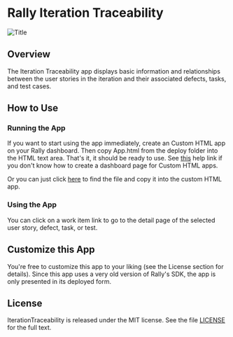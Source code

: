 Rally Iteration Traceability
======================

![Title](https://raw.github.com/RallyApps/IterationTraceability/master/screenshots/title-screenshot.png)

## Overview

The Iteration Traceability app displays basic information and relationships between the user stories in the iteration and their associated defects, tasks, and test cases.

## How to Use

### Running the App

If you want to start using the app immediately, create an Custom HTML app on your Rally dashboard. Then copy App.html from the deploy folder into the HTML text area. That's it, it should be ready to use. See [this](http://www.rallydev.com/help/use_apps#create) help link if you don't know how to create a dashboard page for Custom HTML apps.

Or you can just click [here](https://raw.github.com/RallyApps/IterationTraceability/master/deploy/App.html) to find the file and copy it into the custom HTML app.

### Using the App

You can click on a work item link to go to the detail page of the selected user story, defect, task, or test.

## Customize this App

You're free to customize this app to your liking (see the License section for details). Since this app uses a very old version of Rally's SDK, the app is only presented in its deployed form.

## License

IterationTraceability is released under the MIT license. See the file [LICENSE](https://raw.github.com/RallyApps/IterationTraceability/master/LICENSE) for the full text.
